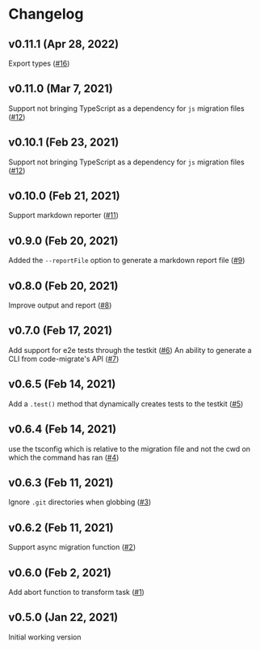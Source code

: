 # Changelog

## v0.11.1 (Apr 28, 2022)

Export types ([#16](https://github.com/ranyitz/code-migrate/pull/16))

## v0.11.0 (Mar 7, 2021)

Support not bringing TypeScript as a dependency for `js` migration files ([#12](https://github.com/ranyitz/code-migrate/pull/12))

## v0.10.1 (Feb 23, 2021)

Support not bringing TypeScript as a dependency for `js` migration files ([#12](https://github.com/ranyitz/code-migrate/pull/12))

## v0.10.0 (Feb 21, 2021)

Support markdown reporter ([#11](https://github.com/ranyitz/code-migrate/pull/11))

## v0.9.0 (Feb 20, 2021)

Added the `--reportFile` option to generate a markdown report file ([#9](https://github.com/ranyitz/code-migrate/pull/9))

## v0.8.0 (Feb 20, 2021)

Improve output and report ([#8](https://github.com/ranyitz/code-migrate/pull/8))

## v0.7.0 (Feb 17, 2021)

Add support for e2e tests through the testkit ([#6](https://github.com/ranyitz/code-migrate/pull/6))
An ability to generate a CLI from code-migrate's API ([#7](https://github.com/ranyitz/code-migrate/pull/7))

## v0.6.5 (Feb 14, 2021)

Add a `.test()` method that dynamically creates tests to the testkit ([#5](https://github.com/ranyitz/code-migrate/pull/5))

## v0.6.4 (Feb 14, 2021)

use the tsconfig which is relative to the migration file and not the cwd on which the command has ran ([#4](https://github.com/ranyitz/code-migrate/pull/4))

## v0.6.3 (Feb 11, 2021)

Ignore `.git` directories when globbing ([#3](https://github.com/ranyitz/code-migrate/pull/3))

## v0.6.2 (Feb 11, 2021)

Support async migration function ([#2](https://github.com/ranyitz/code-migrate/pull/2))

## v0.6.0 (Feb 2, 2021)

Add abort function to transform task ([#1](https://github.com/ranyitz/code-migrate/pull/1))

## v0.5.0 (Jan 22, 2021)

Initial working version

